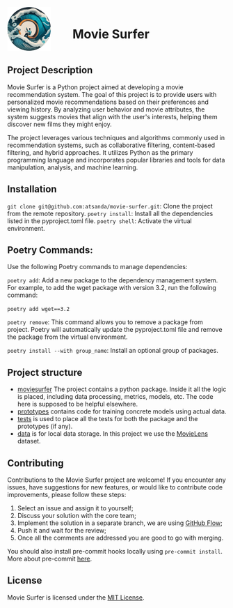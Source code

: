 <div style="display:flex; align-items: center;">
<div style="width:150px">
 <img src="docs/assets/images/logo.png" width="100px">
</div>
<div align="left">
  <h1>Movie Surfer</h1>
</div>
</div>

## Project Description

Movie Surfer is a Python project aimed at developing a movie recommendation system. The goal of this project is to provide users with personalized movie recommendations based on their preferences and viewing history. By analyzing user behavior and movie attributes, the system suggests movies that align with the user's interests, helping them discover new films they might enjoy.

The project leverages various techniques and algorithms commonly used in recommendation systems, such as collaborative filtering, content-based filtering, and hybrid approaches. It utilizes Python as the primary programming language and incorporates popular libraries and tools for data manipulation, analysis, and machine learning.

## Installation

`git clone git@github.com:atsanda/movie-surfer.git`: Clone the project from the remote repository.
`poetry install`: Install all the dependencies listed in the pyproject.toml file.
`poetry shell`: Activate the virtual environment.

## Poetry Commands:

Use the following Poetry commands to manage dependencies:

`poetry add`: Add a new package to the dependency management system. For example, to add the wget package with version 3.2, run the following command:

`poetry add wget==3.2`

`poetry remove`: This command allows you to remove a package from project. Poetry will automatically update the pyproject.toml file and remove the package from the virtual environment.

`poetry install --with group_name`: Install an optional group of packages.

## Project structure

- [moviesurfer](./moviesurfer)
  The project contains a python package.
  Inside it all the logic is placed, including data processing, metrics, models, etc.
  The code here is supposed to be helpful elsewhere.
- [prototypes](./prototypes)
  contains code for training concrete models using actual data.
- [tests](./tests)
  is used to place all the tests for both the package and the prototypes (if any).
- [data](./data)
  is for local data storage. In this project we use the [MovieLens](https://grouplens.org/datasets/movielens/) dataset.

## Contributing

Contributions to the Movie Surfer project are welcome! If you encounter any issues, have suggestions for new features, or would like to contribute code improvements, please follow these steps:

1. Select an issue and assign it to yourself;
2. Discuss your solution with the core team;
3. Implement the solution in a separate branch, we are using [GitHub Flow](https://user-images.githubusercontent.com/6351798/48032310-63842400-e114-11e8-8db0-06dc0504dcb5.png);
4. Push it and wait for the review;
5. Once all the comments are addressed you are good to go with merging.

You should also install pre-commit hooks locally using `pre-commit install`. More about pre-commit [here](https://pre-commit.com/).

## License

Movie Surfer is licensed under the [MIT License](LICENSE).
